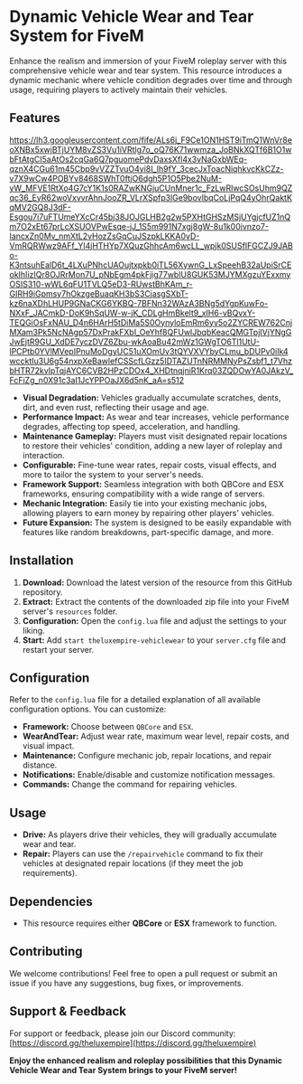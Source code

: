 # Dynamic Vehicle Wear and Tear System for FiveM

Enhance the realism and immersion of your FiveM roleplay server with this comprehensive vehicle wear and tear system.  This resource introduces a dynamic mechanic where vehicle condition degrades over time and through usage, requiring players to actively maintain their vehicles.

## Features

https://lh3.googleusercontent.com/fife/ALs6j_F9Ce1ON1HST9iTmQ1WnVr8eoXNBx5xwjBTjUYM8vZS3Vu1iVRtlg7o_oQ76K71wwmza_JoBNkXQTf6B1O1wbFtAtgCI5aAtOs2cqGa6Q7pguomePdvDaxsXfl4x3vNaGxbWEq-qznX4CGu61m45Cbp9vVZZTvuO4yi8I_lh9fY_3cecJxToacNiqhkvcKkCZz-v7X9wCw4POBYv8468SWhT0ftjO6dgh5P1O5Pbe2NuM-yW_MFVE1RtXo4G7cY1K1s0RAZwKNGjuCUnMner1c_FzLwRlwcSOsUhm9QZqc36_EyR62woVxvvrAhnJooZR_VLrXSpfp3lGe9bovIbqCoLjPqQ4yOhrQaktKqMV2GQ8J3dF-Esgou7i7uFTUmeYXcCr45bj38JOJGLHB2g2w5PXHtGHSzMSjUYgjcfUZ1nQm7O2xEt67prLcXSUOVPwEsqe-jJ_1S5m991N7xgj8gW-8u1k00ivnzo7-IancxZn0Mv_nmXtL2vHozZsGqCuJSzpkLKKA0vD-VmRQRWwz9AFf_Yl4jHTHYp7XQuzGhhcAm6wcLL_wpjk0SUSfIFGCZJ9JABo-K3ntsuhEalD6t_4LXuPNhcUAOujtxpkb0iTL56XywnG_LxSpeehB32aUpiSrCEokIhIizIQr8OJRrMon7U_pNbEgm4pkFjig77wblU8GUK53MJYMXgzuYExxmyOSIS310-wWL6qFU1TVLQ5eD3-RUwstBhKAm_r-GIRH9iGpmsy7hOkzgeBuaqKH3bS3CjasgSXbT-kz6naXDhLHUP9GNaCKG6YKBQ-7BFNn32WAzA3BNg5dYgpKuwFo-NXxF_JACmkD-DoK9hSqUW-w-jK_CDLgHmBkelt9_xIH6-vBQvxY-TEQGiOsFxNAU_D4n6HArH5tDiMa5S0OynyloEmRm6yv5o2ZYCREW762CnjMXam3Pk5NcNAgp57DxPrakFXbI_OeYhf8QFUwlJbqbKeacQMGTpjIVjYNgGJwEjtR9GU_XdDE7yczDVZ6Zbu-wkAoaBu42mWz1GWgTO6Tl1UtU-lPCPtb0YVlMVepIPnuMoDgyUC51uXOmUv3tQYVXVYbyCLmu_bDUPv0iIk4wccktIu3U6g54nxpXeBawlefCSScfLGzz5IDTAZUTnNRMMNyPsZsbf1_t7VhzbHTR72kvIpTqjAYC6CVB2HPzCDOx4_XHDtnqjniR1Krq03ZQDOwYA0JAkzV_FcFiZg_n0X91c3aI1JcYPPOaJX6d5nK_aA=s512

* **Visual Degradation:**  Vehicles gradually accumulate scratches, dents, dirt, and even rust, reflecting their usage and age.
* **Performance Impact:**  As wear and tear increases, vehicle performance degrades, affecting top speed, acceleration, and handling.
* **Maintenance Gameplay:**  Players must visit designated repair locations to restore their vehicles' condition, adding a new layer of roleplay and interaction.
* **Configurable:**  Fine-tune wear rates, repair costs, visual effects, and more to tailor the system to your server's needs.
* **Framework Support:**  Seamless integration with both QBCore and ESX frameworks, ensuring compatibility with a wide range of servers.
* **Mechanic Integration:**  Easily tie into your existing mechanic jobs, allowing players to earn money by repairing other players' vehicles.
* **Future Expansion:** The system is designed to be easily expandable with features like random breakdowns, part-specific damage, and more.

## Installation

1. **Download:** Download the latest version of the resource from this GitHub repository.
2. **Extract:** Extract the contents of the downloaded zip file into your FiveM server's `resources` folder.
3. **Configuration:** Open the `config.lua` file and adjust the settings to your liking.
4. **Start:** Add `start theluxempire-vehiclewear` to your `server.cfg` file and restart your server.

## Configuration

Refer to the `config.lua` file for a detailed explanation of all available configuration options. You can customize:

*   **Framework:** Choose between `QBCore` and `ESX`.
*   **WearAndTear:** Adjust wear rate, maximum wear level, repair costs, and visual impact.
*   **Maintenance:** Configure mechanic job, repair locations, and repair distance.
*   **Notifications:** Enable/disable and customize notification messages.
*   **Commands:** Change the command for repairing vehicles.

## Usage

*   **Drive:** As players drive their vehicles, they will gradually accumulate wear and tear.
*   **Repair:** Players can use the `/repairvehicle` command to fix their vehicles at designated repair locations (if they meet the job requirements).

## Dependencies

*   This resource requires either **QBCore** or **ESX** framework to function.

## Contributing

We welcome contributions! Feel free to open a pull request or submit an issue if you have any suggestions, bug fixes, or improvements.

## Support & Feedback

For support or feedback, please join our Discord community: [https://discord.gg/theluxempire](https://discord.gg/theluxempire)

**Enjoy the enhanced realism and roleplay possibilities that this Dynamic Vehicle Wear and Tear System brings to your FiveM server!**
